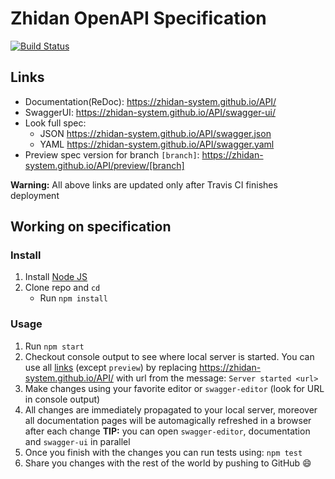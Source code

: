 # Zhidan OpenAPI Specification
[![Build Status](https://travis-ci.org/Zhidan-System/API.svg?branch=master)](https://travis-ci.org/Zhidan-System/API)

## Links

- Documentation(ReDoc): https://zhidan-system.github.io/API/
- SwaggerUI: https://zhidan-system.github.io/API/swagger-ui/
- Look full spec:
    + JSON https://zhidan-system.github.io/API/swagger.json
    + YAML https://zhidan-system.github.io/API/swagger.yaml
- Preview spec version for branch `[branch]`: https://zhidan-system.github.io/API/preview/[branch]

**Warning:** All above links are updated only after Travis CI finishes deployment

## Working on specification
### Install

1. Install [Node JS](https://nodejs.org/)
2. Clone repo and `cd`
    + Run `npm install`

### Usage

1. Run `npm start`
2. Checkout console output to see where local server is started. You can use all [links](#links) (except `preview`) by replacing https://zhidan-system.github.io/API/ with url from the message: `Server started <url>`
3. Make changes using your favorite editor or `swagger-editor` (look for URL in console output)
4. All changes are immediately propagated to your local server, moreover all documentation pages will be automagically refreshed in a browser after each change
**TIP:** you can open `swagger-editor`, documentation and `swagger-ui` in parallel
5. Once you finish with the changes you can run tests using: `npm test`
6. Share you changes with the rest of the world by pushing to GitHub :smile:
